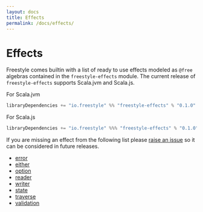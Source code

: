 ```yaml
---
layout: docs
title: Effects
permalink: /docs/effects/
---
```


# Effects

Freestyle comes builtin with a list of ready to use effects modeled as `@free` algebras contained in the `freestyle-effects` module.
The current release of `freestyle-effects` supports Scala.jvm and Scala.js.

For Scala.jvm

```scala
libraryDependencies += "io.freestyle" %% "freestyle-effects" % "0.1.0"
```

For Scala.js

```scala
libraryDependencies += "io.freestyle" %%% "freestyle-effects" % "0.1.0"
```

If you are missing an effect from the following list please [raise an issue](https://github.com/47deg/freestyle/issues/new)
so it can be considered in future releases.

- [error](./error)
- [either](./either)
- [option](./option)
- [reader](./reader)
- [writer](./writer)
- [state](./state)
- [traverse](./traverse)
- [validation](./validation)
